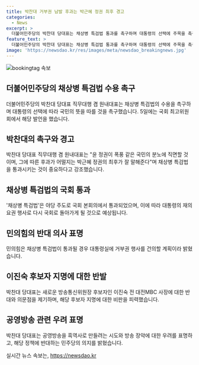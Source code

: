 ```yaml
---
title: 박찬대 거부권 남발 후과는 박근혜 정권 최후 경고
categories:
  - News
excerpt: >
  더불어민주당의 박찬대 당대표는 채상병 특검법 통과를 촉구하며 대통령의 선택에 주목을 촉구했다. 그는 특검법이 후속과 재의를 통과하면 폭발적인 국민 분노에 직면할 것이라고 경고하며, 이에 대한 권력남용의 후향적인 결과를 경고했다. 또한, 공영방송의 총괄 책임자로 지명된 인물에 대한 우려를 제기하며, 정의와 공정을 바라는 국민의 마지막 기대를 저버리지 말라고 압박했다. 또한, 민의힘은 특검법 통과시 대통령실에 거부권 행사를 건의할 예정이라고 밝혔다.
feature_text: >
  더불어민주당의 박찬대 당대표는 채상병 특검법 통과를 촉구하며 대통령의 선택에 주목을 촉구했다. 그는 특검법이 후속과 재의를 통과하면 폭발적인 국민 분노에 직면할 것이라고 경고하며, 이에 대한 권력남용의 후향적인 결과를 경고했다. 또한, 공영방송의 총괄 책임자로 지명된 인물에 대한 우려를 제기하며, 정의와 공정을 바라는 국민의 마지막 기대를 저버리지 말라고 압박했다. 또한, 민의힘은 특검법 통과시 대통령실에 거부권 행사를 건의할 예정이라고 밝혔다.
image: 'https://newsdao.kr/res/images/meta/newsdao_breakingnews.jpg'
---
```


<p><img src="https://newsdao.kr/res/images/meta/newsdao_breakingnews.jpg" alt="bookingtag 속보" /></p>

<h2 data-ke-size="size26">더불어민주당의 채상병 특검법 수용 촉구</h2>

<p data-ke-size="size16">더불어민주당의 박찬대 당대표 직무대행 겸 원내대표는 채상병 특검법의 수용을 촉구하며 대통령의 선택에 따라 국민의 뜻을 따를 것을 촉구했습니다. 5일에는 국회 최고위원회에서 해당 발언을 했습니다.</p>

<h2 data-ke-size="size26">박찬대의 촉구와 경고</h2>

<p data-ke-size="size16">박찬대 당대표 직무대행 겸 원내대표는 "윤 정권이 폭풍 같은 국민의 분노에 직면할 것이며, 그에 따른 후과가 어떨지는 박근혜 정권의 최후가 잘 말해준다"며 채상병 특검법을 통과시키는 것이 중요하다고 강조했습니다.</p>

<h2 data-ke-size="size26">채상병 특검법의 국회 통과</h2>

<p data-ke-size="size16">'채상병 특검법'은 야당 주도로 국회 본회의에서 통과되었으며, 이에 따라 대통령의 재의요권 행사로 다시 국회로 돌아가게 될 것으로 예상됩니다.</p>

<h2 data-ke-size="size26">민의힘의 반대 의사 표명</h2>

<p data-ke-size="size16">민의힘은 채상병 특검법이 통과될 경우 대통령실에 거부권 행사를 건의할 계획이라 밝혔습니다.</p>

<h2 data-ke-size="size26">이진숙 후보자 지명에 대한 반발</h2>

<p data-ke-size="size16">박찬대 당대표는 새로운 방송통신위원장 후보자인 이진숙 전 대전MBC 사장에 대한 반대와 의문점을 제기하며, 해당 후보자 지명에 대한 비판을 피력했습니다.</p>

<h2 data-ke-size="size26">공영방송 관련 우려 표명</h2>

<p data-ke-size="size16">박찬대 당대표는 공영방송을 흑역사로 만들려는 시도와 방송 장악에 대한 우려를 표명하고, 해당 정책에 반대하는 민주당의 의지를 밝혔습니다.</p>
실시간 뉴스 속보는, <a href="https://newsdao.kr" rel="dofollow">https://newsdao.kr</a>



